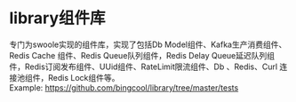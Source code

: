 # library组件库    
专门为swoole实现的组件库，实现了包括Db Model组件、Kafka生产消费组件、Redis Cache 组件、Redis Queue队列组件，Redis Delay Queue延迟队列组件，Redis订阅发布组件、UUid组件、RateLimit限流组件、Db
、Redis、Curl 连接池组件，Redis Lock组件等。    
Example: https://github.com/bingcool/library/tree/master/tests
